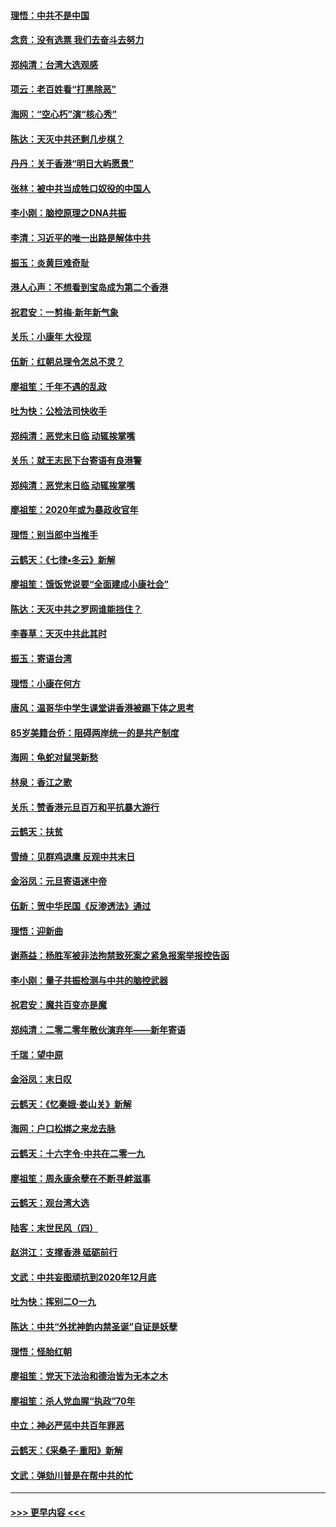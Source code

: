 #### [理悟：中共不是中国](../pages/nsc993/n11787463.md?t=01121755) 
#### [念贲：没有选票  我们去奋斗去努力](../pages/nsc993/n11787398.md?t=01121755) 
#### [郑纯清：台湾大选观感](../pages/nsc993/n11786210.md?t=01121755) 
#### [项云：老百姓看“打黑除恶”](../pages/nsc993/n11785398.md?t=01121755) 
#### [海网：“空心朽”演“核心秀”](../pages/nsc993/n11783874.md?t=01121755) 
#### [陈达：天灭中共还剩几步棋？](../pages/nsc993/n11783719.md?t=01121755) 
#### [丹丹：关于香港“明日大屿愿景”](../pages/nsc993/n11783273.md?t=01121755) 
#### [张林：被中共当成牲口奴役的中国人](../pages/nsc993/n11782397.md?t=01121755) 
#### [李小刚：脑控原理之DNA共振](../pages/nsc993/n11780962.md?t=01121755) 
#### [李清：习近平的唯一出路是解体中共](../pages/nsc993/n11780866.md?t=01121755) 
#### [振玉：炎黄巨难奇耻](../pages/nsc993/n11779632.md?t=01121755) 
#### [港人心声：不想看到宝岛成为第二个香港](../pages/nsc993/n11778817.md?t=01121755) 
#### [祝君安：一剪梅‧新年新气象](../pages/nsc993/n11776340.md?t=01121755) 
#### [关乐：小康年 大役现](../pages/nsc993/n11774213.md?t=01121755) 
#### [伍新：红朝总理令怎总不灵？](../pages/nsc993/n11770813.md?t=01121755) 
#### [廖祖笙：千年不遇的乱政](../pages/nsc993/n11770373.md?t=01121755) 
#### [吐为快：公检法司快收手](../pages/nsc993/n11770359.md?t=01121755) 
#### [郑纯清：恶党末日临 动辄挨掌嘴](../pages/nsc993/n11769912.md?t=01121755) 
#### [关乐：就王志民下台寄语有良港警](../pages/nsc993/n11769903.md?t=01121755) 
#### [郑纯清：恶党末日临 动辄挨掌嘴](../pages/nsc993/n11769356.md?t=01121755) 
#### [廖祖笙：2020年或为暴政收官年](../pages/nsc993/n11768216.md?t=01121755) 
#### [理悟：别当郎中当推手](../pages/nsc993/n11768243.md?t=01121755) 
#### [云鹤天：《七律▪冬云》新解](../pages/nsc993/n11768204.md?t=01121755) 
#### [廖祖笙：饿饭党说要“全面建成小康社会”](../pages/nsc993/n11767482.md?t=01121755) 
#### [陈达：天灭中共之罗网谁能挡住？](../pages/nsc993/n11767465.md?t=01121755) 
#### [李春草：天灭中共此其时](../pages/nsc993/n11767452.md?t=01121755) 
#### [振玉：寄语台湾](../pages/nsc993/n11767432.md?t=01121755) 
#### [理悟：小康在何方](../pages/nsc993/n11767394.md?t=01121755) 
#### [唐风：温哥华中学生课堂讲香港被踢下体之思考](../pages/nsc993/n11766848.md?t=01121755) 
#### [85岁美籍台侨：阻碍两岸统一的是共产制度](../pages/nsc993/n11765043.md?t=01121755) 
#### [海网：龟蛇对鼠哭新愁](../pages/nsc993/n11764895.md?t=01121755) 
#### [林泉：香江之歌](../pages/nsc993/n11764415.md?t=01121755) 
#### [关乐：赞香港元旦百万和平抗暴大游行](../pages/nsc993/n11764382.md?t=01121755) 
#### [云鹤天：扶贫](../pages/nsc993/n11764245.md?t=01121755) 
#### [雪绮：见群鸡退鹰  反观中共末日](../pages/nsc993/n11762112.md?t=01121755) 
#### [金浴凤：元旦寄语迷中帝](../pages/nsc993/n11761788.md?t=01121755) 
#### [伍新：贺中华民国《反渗透法》通过](../pages/nsc993/n11761994.md?t=01121755) 
#### [理悟：迎新曲](../pages/nsc993/n11761152.md?t=01121755) 
#### [谢燕益：杨胜军被非法拘禁致死案之紧急报案举报控告函](../pages/nsc993/n11756134.md?t=01121755) 
#### [李小刚：量子共振检测与中共的脑控武器](../pages/nsc993/n11754518.md?t=01121755) 
#### [祝君安：魔共百变亦是魔](../pages/nsc993/n11754469.md?t=01121755) 
#### [郑纯清：二零二零年散伙演弃年——新年寄语](../pages/nsc993/n11754195.md?t=01121755) 
#### [千瑞：望中原](../pages/nsc993/n11754159.md?t=01121755) 
#### [金浴凤：末日叹](../pages/nsc993/n11752359.md?t=01121755) 
#### [云鹤天：《忆秦娥‧娄山关》新解](../pages/nsc993/n11752348.md?t=01121755) 
#### [海网：户口松绑之来龙去脉](../pages/nsc993/n11752328.md?t=01121755) 
#### [云鹤天：十六字令‧中共在二零一九](../pages/nsc993/n11752305.md?t=01121755) 
#### [廖祖笙：周永康余孽在不断寻衅滋事](../pages/nsc993/n11751013.md?t=01121755) 
#### [云鹤天：观台湾大选](../pages/nsc993/n11751007.md?t=01121755) 
#### [陆客：末世民风（四）](../pages/nsc993/n11749203.md?t=01121755) 
#### [赵洪江：支撑香港 砥砺前行](../pages/nsc993/n11748482.md?t=01121755) 
#### [文武：中共妄图顽抗到2020年12月底](../pages/nsc993/n11748446.md?t=01121755) 
#### [吐为快：挥别二O一九](../pages/nsc993/n11748411.md?t=01121755) 
#### [陈达：中共“外扰神韵内禁圣诞”自证是妖孽](../pages/nsc993/n11748226.md?t=01121755) 
#### [理悟：怪胎红朝](../pages/nsc993/n11748206.md?t=01121755) 
#### [廖祖笙：党天下法治和德治皆为无本之木](../pages/nsc993/n11748135.md?t=01121755) 
#### [廖祖笙：杀人党血腥“执政”70年](../pages/nsc993/n11745144.md?t=01121755) 
#### [中立：神必严惩中共百年罪恶](../pages/nsc993/n11744970.md?t=01121755) 
#### [云鹤天：《采桑子‧重阳》新解](../pages/nsc993/n11744948.md?t=01121755) 
#### [文武：弹劾川普是在帮中共的忙](../pages/nsc993/n11744758.md?t=01121755) 

----
#### [ >>> 更早内容 <<< ](../indexes/nsc993-earlier.md)
